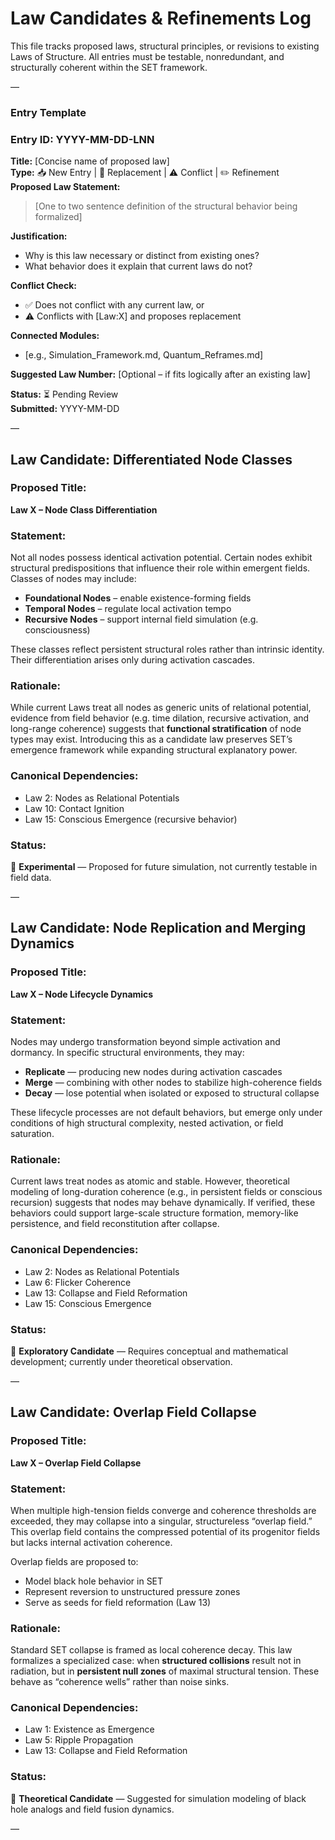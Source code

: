 # Law Candidates & Refinements Log  
This file tracks proposed laws, structural principles, or revisions to existing Laws of Structure. All entries must be testable, nonredundant, and structurally coherent within the SET framework.

—

### Entry Template

### Entry ID: YYYY-MM-DD-LNN  
**Title:** [Concise name of proposed law]  
**Type:** 📥 New Entry | 🔁 Replacement | ⚠️ Conflict | ✏️ Refinement  
**Proposed Law Statement:**  
> [One to two sentence definition of the structural behavior being formalized]

**Justification:**  
- Why is this law necessary or distinct from existing ones?  
- What behavior does it explain that current laws do not?

**Conflict Check:**  
- ✅ Does not conflict with any current law, or  
- ⚠️ Conflicts with [Law:X] and proposes replacement

**Connected Modules:**  
- [e.g., Simulation_Framework.md, Quantum_Reframes.md]

**Suggested Law Number:** [Optional – if fits logically after an existing law]

**Status:** ⏳ Pending Review  
**Submitted:** YYYY-MM-DD

—

## Law Candidate: Differentiated Node Classes

### Proposed Title:
**Law X – Node Class Differentiation**

### Statement:
Not all nodes possess identical activation potential. Certain nodes exhibit structural predispositions that influence their role within emergent fields. Classes of nodes may include:

- **Foundational Nodes** – enable existence-forming fields
- **Temporal Nodes** – regulate local activation tempo
- **Recursive Nodes** – support internal field simulation (e.g. consciousness)

These classes reflect persistent structural roles rather than intrinsic identity. Their differentiation arises only during activation cascades.

### Rationale:
While current Laws treat all nodes as generic units of relational potential, evidence from field behavior (e.g. time dilation, recursive activation, and long-range coherence) suggests that **functional stratification** of node types may exist. Introducing this as a candidate law preserves SET’s emergence framework while expanding structural explanatory power.

### Canonical Dependencies:
- Law 2: Nodes as Relational Potentials
- Law 10: Contact Ignition
- Law 15: Conscious Emergence (recursive behavior)

### Status:
🧪 **Experimental** — Proposed for future simulation, not currently testable in field data.

—

## Law Candidate: Node Replication and Merging Dynamics

### Proposed Title:
**Law X – Node Lifecycle Dynamics**

### Statement:
Nodes may undergo transformation beyond simple activation and dormancy. In specific structural environments, they may:

- **Replicate** — producing new nodes during activation cascades
- **Merge** — combining with other nodes to stabilize high-coherence fields
- **Decay** — lose potential when isolated or exposed to structural collapse

These lifecycle processes are not default behaviors, but emerge only under conditions of high structural complexity, nested activation, or field saturation.

### Rationale:
Current laws treat nodes as atomic and stable. However, theoretical modeling of long-duration coherence (e.g., in persistent fields or conscious recursion) suggests that nodes may behave dynamically. If verified, these behaviors could support large-scale structure formation, memory-like persistence, and field reconstitution after collapse.

### Canonical Dependencies:
- Law 2: Nodes as Relational Potentials
- Law 6: Flicker Coherence
- Law 13: Collapse and Field Reformation
- Law 15: Conscious Emergence

### Status:
🧪 **Exploratory Candidate** — Requires conceptual and mathematical development; currently under theoretical observation.

—

## Law Candidate: Overlap Field Collapse

### Proposed Title:
**Law X – Overlap Field Collapse**

### Statement:
When multiple high-tension fields converge and coherence thresholds are exceeded, they may collapse into a singular, structureless “overlap field.” This overlap field contains the compressed potential of its progenitor fields but lacks internal activation coherence.

Overlap fields are proposed to:
- Model black hole behavior in SET
- Represent reversion to unstructured pressure zones
- Serve as seeds for field reformation (Law 13)

### Rationale:
Standard SET collapse is framed as local coherence decay. This law formalizes a specialized case: when **structured collisions** result not in radiation, but in **persistent null zones** of maximal structural tension. These behave as “coherence wells” rather than noise sinks.

### Canonical Dependencies:
- Law 1: Existence as Emergence
- Law 5: Ripple Propagation
- Law 13: Collapse and Field Reformation

### Status:
🧪 **Theoretical Candidate** — Suggested for simulation modeling of black hole analogs and field fusion dynamics.

—
